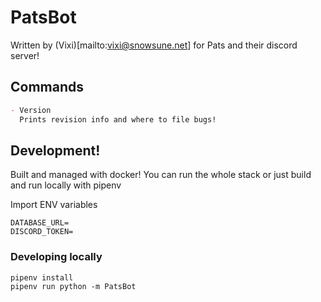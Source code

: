 # PatsBot

Written by (Vixi)[mailto:vixi@snowsune.net] for Pats and their discord server!

## Commands

```md
- Version
  Prints revision info and where to file bugs!
```

## Development!

Built and managed with docker! You can run the whole stack
or just build and run locally with pipenv

Import ENV variables
```
DATABASE_URL=
DISCORD_TOKEN=
```

### Developing locally

```shell
pipenv install
pipenv run python -m PatsBot
```
